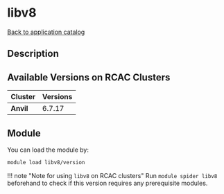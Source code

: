 # libv8

[Back to application catalog](../app_catalog.md)

## Description


## Available Versions on RCAC Clusters
|Cluster|Versions|
|---|---|
|**Anvil**|6.7.17|

## Module
You can load the module by:

```bash
module load libv8/version
```

!!! note "Note for using `libv8` on RCAC clusters"
    Run `module spider libv8` beforehand to check if this version requires any prerequisite modules.
